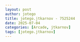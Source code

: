 ```yaml
---
layout: post
author: jotego
title: jotego.jtkarnov - 7525244
date: 2025-07-04
categories: [Arcade, jtkarnov]
tags: [jotego.jtkarnov]
---
```


